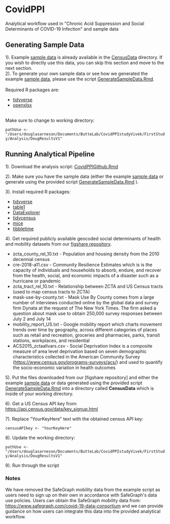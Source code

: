 # CovidPPI
Analytical workflow used in "Chronic Acid Suppression and Social Determinants of COVID-19 Infection" and sample data

## Generating Sample Data
1). Example [sample data](/CensusData/SampleData.xlsx) is already available in the [CensusData](/CensusData/) directory. If you wish to directly use this data, you can skip this section and move to the next section. <br>
2). To generate your own sample data or see how we generated the example [sample data](/CensusData/SampleData.xlsx), please use the script [GenerateSampleData.Rmd](/GenerateSampleData.Rmd). <br> <br>
Required R packages are:
- [tidyverse](https://cran.r-project.org/web/packages/tidyverse/index.html)
- [openxlsx](https://cran.r-project.org/web/packages/openxlsx/index.html)
<br>
Make sure to change to working directory: <br>

```pathUse <- "/Users/douglasarneson/Documents/ButteLab/CovidPPIstudyVivek/FirstStudy/Analysis/DougResultsV1"```

## Running Analytical Pipeline
1). Download the analysis script: [CovidPPIGithub.Rmd](/CovidPPIGithub.Rmd)

2). Make sure you have the sample data (either the example [sample data](/CensusData/SampleData.xlsx) or generate using the provided script [GenerateSampleData.Rmd](/GenerateSampleData.Rmd) ).

3). Install required R packages:
- [tidyverse](https://cran.r-project.org/web/packages/tidyverse/index.html)
- [table1](https://cran.r-project.org/web/packages/table1/index.html)
- [DataExplorer](https://boxuancui.github.io/DataExplorer/)
- [tidycensus](https://cran.r-project.org/web/packages/tidycensus/index.html)
- [mice](https://cran.r-project.org/web/packages/mice/index.html)
- [tibbletime](https://cran.r-project.org/web/packages/tibbletime/index.html)

4). Get required publicly available geocoded social determinants of health and mobility datasets from our [figshare repository](https://figshare.com/articles/dataset/Datasets_supporting_analytical_workflow_of_Chronic_Acid_Suppression_and_Social_Determinants_of_COVID-19_Infection/13380356).
- zcta_county_rel_10.txt - Population and housing density from the 2010 decennial census
- cre-2018-a11.csv - Community Resilience Estimates which is is the capacity of individuals and households to absorb, endure, and recover from the health, social, and economic impacts of a disaster such as a hurricane or pandemic
- zcta_tract_rel_10.txt - Relationship between ZCTA and US Census tracts (used to map census tracts to ZCTA)
- mask-use-by-county.txt - Mask Use By County comes from a large number of interviews conducted online by the global data and survey firm Dynata at the request of The New York Times. The firm asked a question about mask use to obtain 250,000 survey responses between July 2 and July 14
- mobility_report_US.txt - Google mobility report which charts movement trends over time by geography, across different categories of places such as retail and recreation, groceries and pharmacies, parks, transit stations, workplaces, and residential
- ACS2015_zctaallvars.csv - Social Deprivation Index is a composite measure of area level deprivation based on seven demographic characteristics collected in the American Community Survey (https://www.census.gov/programs-surveys/acs/) and used to quantify the socio-economic variation in health outcomes

5). Put the files downloaded from our [figshare repository] and either the example [sample data](/CensusData/SampleData.xlsx) or data generated using the provided script [GenerateSampleData.Rmd](/GenerateSampleData.Rmd) into a directory called <b>CensusData</b> which is inside of your working directory.

6). Get a US Census API key from: https://api.census.gov/data/key_signup.html

7). Replace "YourKeyHere" text with the obtained census API key:

``` censusAPIkey <- "YourKeyHere" ```

8). Update the working directory:

```pathUse <- "/Users/douglasarneson/Documents/ButteLab/CovidPPIstudyVivek/FirstStudy/Analysis/DougResultsV1"```

9). Run through the script

### Notes
We have removed the SafeGraph mobility data from the example script as users need to sign up on their own in accordance with SafeGraph's data use policies. Users can obtain the SafeGraph mobility data from: https://www.safegraph.com/covid-19-data-consortium and we can provide guidance on how users can integrate this data into the provided analytical workflow.
